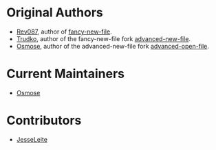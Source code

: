 # Original Authors
- [Rev087](https://github.com/rev087), author of
  [fancy-new-file](https://github.com/rev087/fancy-new-file).
- [Trudko](https://github.com/Trudko), author of the fancy-new-file fork
  [advanced-new-file](https://github.com/Trudko/advanced-new-file).
- [Osmose](https://github.com/Osmose/), author of the advanced-new-file fork
  [advanced-open-file](https://github.com/Osmose/advanced-open-file).

# Current Maintainers
- [Osmose](https://github.com/Osmose/)

# Contributors
- [JesseLeite](https://github.com/JesseLeite)
